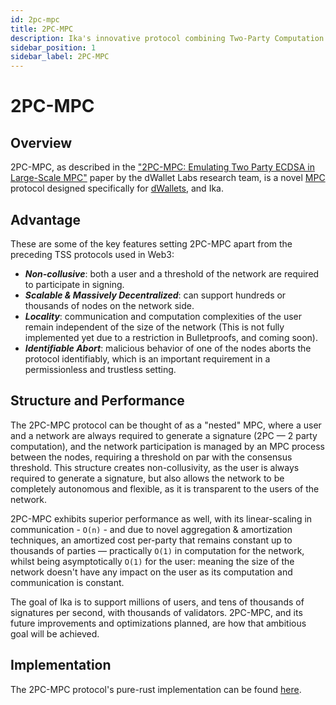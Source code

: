 ```yaml
---
id: 2pc-mpc
title: 2PC-MPC
description: Ika's innovative protocol combining Two-Party Computation with Multi-Party Computation for blockchain-optimized security.
sidebar_position: 1
sidebar_label: 2PC-MPC
---
```


# 2PC-MPC

## Overview

2PC-MPC, as described in the ["2PC-MPC: Emulating Two Party ECDSA in Large-Scale MPC"](https://eprint.iacr.org/2024/253)
paper by the dWallet
Labs research team, is a novel [MPC](mpc.md) protocol designed specifically for [dWallets](../dwallets.md), and Ika.

## Advantage

These are some of the key features setting 2PC-MPC apart from the preceding TSS protocols used in Web3:

- _**Non-collusive**_: both a user and a threshold of the network are required to participate in signing.
- _**Scalable & Massively Decentralized**_: can support hundreds or thousands of nodes on the network side.
- _**Locality**_: communication and computation complexities of the user remain independent of the size of the network
  (This is not fully implemented yet due to a restriction in Bulletproofs, and coming soon).
- _**Identifiable Abort**_: malicious behavior of one of the nodes aborts the protocol identifiably, which is an
  important requirement in a permissionless and trustless setting.

## Structure and Performance

The 2PC-MPC protocol can be thought of as a "nested" MPC, where a user and a network are always required to generate a
signature (2PC — 2 party computation), and the network participation is managed by an MPC process between the nodes,
requiring a threshold on par with the consensus threshold.
This structure creates non-collusivity, as the user is always required to generate a signature, but also allows the
network to be completely autonomous and flexible, as it is transparent to the users of the network.

2PC-MPC exhibits superior performance as well, with its linear-scaling in communication - `O(n)` - and due to novel
aggregation & amortization techniques, an amortized cost per-party that remains constant up to thousands of parties —
practically `O(1)` in computation for the network, whilst being asymptotically `O(1)` for the user: meaning the size of
the network doesn't have any impact on the user as its computation and communication is constant.

The goal of Ika is to support millions of users, and tens of thousands of signatures per second, with thousands of
validators.
2PC-MPC, and its future improvements and optimizations planned, are how that ambitious goal will be achieved.

## Implementation

The 2PC-MPC protocol's pure-rust implementation can be found [here](https://github.com/dwallet-labs/2pc-mpc).
